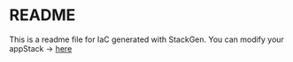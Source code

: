 # README
This is a readme file for IaC generated with StackGen.
You can modify your appStack -> [here](http://main.dev.stackgen.com/appstacks/91474f90-9a6d-4d8d-8b90-7c0c9f47876d)
